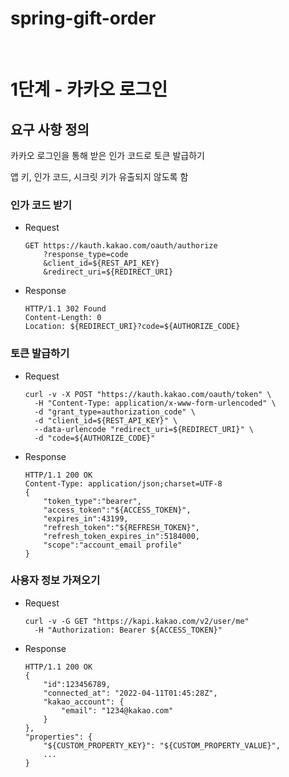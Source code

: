 # spring-gift-order

<br/>

# 1단계 - 카카오 로그인

## 요구 사항 정의

카카오 로그인을 통해 받은 인가 코드로 토큰 발급하기

앱 키, 인가 코드, 시크릿 키가 유출되지 않도록 함

### 인가 코드 받기
- Request
    ```
    GET https://kauth.kakao.com/oauth/authorize
        ?response_type=code
        &client_id=${REST_API_KEY}
        &redirect_uri=${REDIRECT_URI}
    ```
- Response
    ```
    HTTP/1.1 302 Found
    Content-Length: 0
    Location: ${REDIRECT_URI}?code=${AUTHORIZE_CODE}
    ```

### 토큰 발급하기
- Request
    ```
    curl -v -X POST "https://kauth.kakao.com/oauth/token" \
      -H "Content-Type: application/x-www-form-urlencoded" \
      -d "grant_type=authorization_code" \
      -d "client_id=${REST_API_KEY}" \
      --data-urlencode "redirect_uri=${REDIRECT_URI}" \
      -d "code=${AUTHORIZE_CODE}"
    ```
- Response
    ```
    HTTP/1.1 200 OK
    Content-Type: application/json;charset=UTF-8
    {
        "token_type":"bearer",
        "access_token":"${ACCESS_TOKEN}",
        "expires_in":43199,
        "refresh_token":"${REFRESH_TOKEN}",
        "refresh_token_expires_in":5184000,
        "scope":"account_email profile"
    }
    ```

### 사용자 정보 가져오기
- Request
    ```
    curl -v -G GET "https://kapi.kakao.com/v2/user/me"
      -H "Authorization: Bearer ${ACCESS_TOKEN}"
    ```
- Response
    ```
    HTTP/1.1 200 OK
    {
        "id":123456789,
        "connected_at": "2022-04-11T01:45:28Z",
        "kakao_account": {
            "email": "1234@kakao.com"
        }
    },  
    "properties": {
        "${CUSTOM_PROPERTY_KEY}": "${CUSTOM_PROPERTY_VALUE}",
        ...
    }
    ```